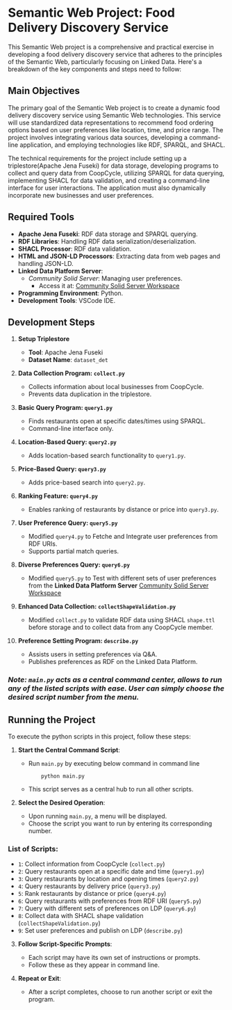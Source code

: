 # Semantic Web Project: Food Delivery Discovery Service

This Semantic Web project is a comprehensive and practical exercise in developing a food delivery discovery service that adheres to the principles of the Semantic Web, particularly focusing on Linked Data. Here's a breakdown of the key components and steps need to follow:

## Main Objectives
The primary goal of the Semantic Web project is to create a dynamic food delivery discovery service using Semantic Web technologies. This service will use standardized data representations to recommend food ordering options based on user preferences like location, time, and price range. The project involves integrating various data sources, developing a command-line application, and employing technologies like RDF, SPARQL, and SHACL.

The technical requirements for the project include setting up a triplestore(Apache Jena Fuseki) for data storage, developing programs to collect and query data from CoopCycle, utilizing SPARQL for data querying, implementing SHACL for data validation, and creating a command-line interface for user interactions. The application must also dynamically incorporate new businesses and user preferences.

## Required Tools 

- **Apache Jena Fuseki**: RDF data storage and SPARQL querying.
- **RDF Libraries**: Handling RDF data serialization/deserialization.
- **SHACL Processor**: RDF data validation.
- **HTML and JSON-LD Processors**: Extracting data from web pages and handling JSON-LD.
- **Linked Data Platform Server**: 
  - *Community Solid Server*: Managing user preferences.
    - Access it at: [Community Solid Server Workspace](http://193.49.165.77:3000/semweb/chy-workspace/)
- **Programming Environment**: Python.
- **Development Tools**: VSCode IDE.


## Development Steps

1. **Setup Triplestore**
   - **Tool**: Apache Jena Fuseki
   - **Dataset Name**: `dataset_det`

2. **Data Collection Program: `collect.py`**
   - Collects information about local businesses from CoopCycle.
   - Prevents data duplication in the triplestore.

3. **Basic Query Program: `query1.py`**
   - Finds restaurants open at specific dates/times using SPARQL.
   - Command-line interface only.

4. **Location-Based Query: `query2.py`**
   - Adds location-based search functionality to `query1.py`.

5. **Price-Based Query: `query3.py`**
   - Adds price-based search into `query2.py`.

6. **Ranking Feature: `query4.py`**
   - Enables ranking of restaurants by distance or price into `query3.py`.

7. **User Preference Query: `query5.py`**
   - Modified `query4.py` to Fetche and Integrate user preferences from RDF URIs.
   - Supports partial match queries.

8. **Diverse Preferences Query: `query6.py`**
   - Modified `query5.py` to Test with different sets of user preferences from the **Linked Data Platform Server** [Community Solid Server Workspace](http://193.49.165.77:3000/semweb/chy-workspace/pref-chy.ttl)

9. **Enhanced Data Collection: `collectShapeValidation.py`**
   - Modified `collect.py` to validate RDF data using SHACL `shape.ttl` before storage and to collect data from any CoopCycle member.

10. **Preference Setting Program: `describe.py`**
    - Assists users in setting preferences via Q&A.
    - Publishes preferences as RDF on the Linked Data Platform.

### *Note: **`main.py`** acts as a central command center, allows to run any of the listed scripts with ease. User can simply choose the desired script number from the menu.*


## Running the Project

To execute the python scripts in this project, follow these steps:

1. **Start the Central Command Script**:
   - Run `main.py` by executing below command in command line

        ```
            python main.py
        ```
   - This script serves as a central hub to run all other scripts.

2. **Select the Desired Operation**:
   - Upon running `main.py`, a menu will be displayed.
   - Choose the script you want to run by entering its corresponding number.

### List of Scripts:
- `1`: Collect information from CoopCycle (`collect.py`)
- `2`: Query restaurants open at a specific date and time (`query1.py`)
- `3`: Query restaurants by location and opening times (`query2.py`)
- `4`: Query restaurants by delivery price (`query3.py`)
- `5`: Rank restaurants by distance or price (`query4.py`)
- `6`: Query restaurants with preferences from RDF URI (`query5.py`)
- `7`: Query with different sets of preferences on LDP (`query6.py`)
- `8`: Collect data with SHACL shape validation (`collectShapeValidation.py`)
- `9`: Set user preferences and publish on LDP (`describe.py`)

3. **Follow Script-Specific Prompts**:
   - Each script may have its own set of instructions or prompts.
   - Follow these as they appear in command line.

4. **Repeat or Exit**:
   - After a script completes, choose to run another script or exit the program.




